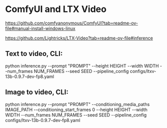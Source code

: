 
# ComfyUI and LTX Video

https://github.com/comfyanonymous/ComfyUI?tab=readme-ov-file#manual-install-windows-linux

https://github.com/Lightricks/LTX-Video?tab=readme-ov-file#inference


## Text to video, CLI:
python inference.py --prompt "PROMPT" --height HEIGHT --width WIDTH --num_frames NUM_FRAMES --seed SEED --pipeline_config configs/ltxv-13b-0.9.7-dev-fp8.yaml


## Image to video, CLI:
python inference.py --prompt "PROMPT" --conditioning_media_paths IMAGE_PATH --conditioning_start_frames 0 --height HEIGHT --width WIDTH --num_frames NUM_FRAMES --seed SEED --pipeline_config configs/ltxv-13b-0.9.7-dev-fp8.yaml
